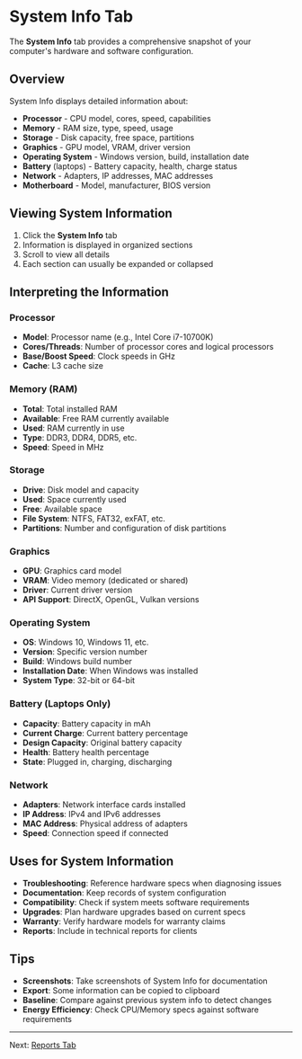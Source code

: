 # System Info Tab

The **System Info** tab provides a comprehensive snapshot of your computer's hardware and software configuration.

## Overview

System Info displays detailed information about:

- **Processor** - CPU model, cores, speed, capabilities
- **Memory** - RAM size, type, speed, usage
- **Storage** - Disk capacity, free space, partitions
- **Graphics** - GPU model, VRAM, driver version
- **Operating System** - Windows version, build, installation date
- **Battery** (laptops) - Battery capacity, health, charge status
- **Network** - Adapters, IP addresses, MAC addresses
- **Motherboard** - Model, manufacturer, BIOS version

## Viewing System Information

1. Click the **System Info** tab
2. Information is displayed in organized sections
3. Scroll to view all details
4. Each section can usually be expanded or collapsed

## Interpreting the Information

### Processor

- **Model**: Processor name (e.g., Intel Core i7-10700K)
- **Cores/Threads**: Number of processor cores and logical processors
- **Base/Boost Speed**: Clock speeds in GHz
- **Cache**: L3 cache size

### Memory (RAM)

- **Total**: Total installed RAM
- **Available**: Free RAM currently available
- **Used**: RAM currently in use
- **Type**: DDR3, DDR4, DDR5, etc.
- **Speed**: Speed in MHz

### Storage

- **Drive**: Disk model and capacity
- **Used**: Space currently used
- **Free**: Available space
- **File System**: NTFS, FAT32, exFAT, etc.
- **Partitions**: Number and configuration of disk partitions

### Graphics

- **GPU**: Graphics card model
- **VRAM**: Video memory (dedicated or shared)
- **Driver**: Current driver version
- **API Support**: DirectX, OpenGL, Vulkan versions

### Operating System

- **OS**: Windows 10, Windows 11, etc.
- **Version**: Specific version number
- **Build**: Windows build number
- **Installation Date**: When Windows was installed
- **System Type**: 32-bit or 64-bit

### Battery (Laptops Only)

- **Capacity**: Battery capacity in mAh
- **Current Charge**: Current battery percentage
- **Design Capacity**: Original battery capacity
- **Health**: Battery health percentage
- **State**: Plugged in, charging, discharging

### Network

- **Adapters**: Network interface cards installed
- **IP Address**: IPv4 and IPv6 addresses
- **MAC Address**: Physical address of adapters
- **Speed**: Connection speed if connected

## Uses for System Information

- **Troubleshooting**: Reference hardware specs when diagnosing issues
- **Documentation**: Keep records of system configuration
- **Compatibility**: Check if system meets software requirements
- **Upgrades**: Plan hardware upgrades based on current specs
- **Warranty**: Verify hardware models for warranty claims
- **Reports**: Include in technical reports for clients

## Tips

- **Screenshots**: Take screenshots of System Info for documentation
- **Export**: Some information can be copied to clipboard
- **Baseline**: Compare against previous system info to detect changes
- **Energy Efficiency**: Check CPU/Memory specs against software requirements

---

Next: [Reports Tab](reports-tab.md)
